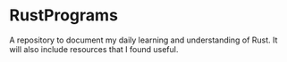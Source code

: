 # RustPrograms
A repository to document my daily learning and understanding of Rust. It will also include resources that I found useful.
